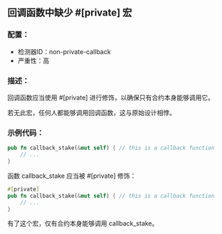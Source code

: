
## 回调函数中缺少 #[private] 宏

### 配置：

* 检测器ID：non-private-callback
* 严重性：高

### 描述：

回调函数应当使用 #[private] 进行修饰，以确保只有合约本身能够调用它。

若无此宏，任何人都能够调用回调函数，这与原始设计相悖。

### 示例代码：

```rust
pub fn callback_stake(&mut self) { // this is a callback function
    // ...
}
```

函数 callback_stake 应当被 #[private] 修饰：

```rust
#[private]
pub fn callback_stake(&mut self) { // this is a callback function
    // ...
}
```

有了这个宏，仅有合约本身能够调用 callback_stake。
